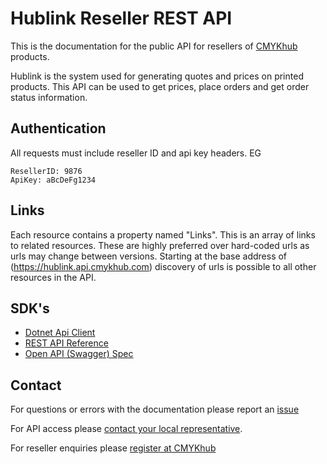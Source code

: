 # Hublink Reseller REST API

This is the documentation for the public API for resellers of [CMYKhub](https://www.cmykhub.com) products.

Hublink is the system used for generating quotes and
prices on printed products. This API can be used to
get prices, place orders and get order status information.

## Authentication
All requests must include reseller ID and api key headers.
EG
```HTTP
ResellerID: 9876
ApiKey: aBcDeFg1234
```

## Links
Each resource contains a property named "Links". This is an array of links to related resources.
These are highly preferred over hard-coded urls as urls may change between versions.
Starting at the base address of (https://hublink.api.cmykhub.com) discovery of urls is possible
to all other resources in the API.

## SDK's
* [Dotnet Api Client](https://github.com/CMYKhub/Reseller-NET-SDK)
* [REST API Reference](Api%20Reference.md)
* [Open API (Swagger) Spec](Reseller%20Api%20Spec.yaml)

## Contact

For questions or errors with the documentation please report an [issue](https://github.com/CMYKhub/Reseller-API-Docs/issues/new)

For API access please [contact your local representative](https://www.cmykhub.com/locations.html).

For reseller enquiries please [register at CMYKhub](https://www.cmykhub.com/register.php)
